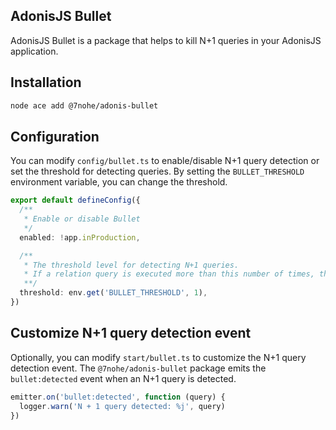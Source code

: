 ## AdonisJS Bullet

AdonisJS Bullet is a package that helps to kill N+1 queries in your AdonisJS application.

## Installation

```bash
node ace add @7nohe/adonis-bullet
```

## Configuration

You can modify `config/bullet.ts` to enable/disable N+1 query detection or set the threshold for detecting queries. By setting the `BULLET_THRESHOLD` environment variable, you can change the threshold.

```ts
export default defineConfig({
  /**
   * Enable or disable Bullet
   */
  enabled: !app.inProduction,

  /**
   * The threshold level for detecting N+1 queries.
   * If a relation query is executed more than this number of times, the detector will notify you.
   **/
  threshold: env.get('BULLET_THRESHOLD', 1),
})
```

## Customize N+1 query detection event

Optionally, you can modify `start/bullet.ts` to customize the N+1 query detection event. The `@7nohe/adonis-bullet` package emits the `bullet:detected` event when an N+1 query is detected.

```ts
emitter.on('bullet:detected', function (query) {
  logger.warn('N + 1 query detected: %j', query)
})
```
